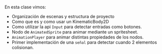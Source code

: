 En esta clase vimos:

* Organización de escenas y estructura de proyecto
* Como que es y como usar un KinematicBody2D
* Como utilizar la api  `Input` para detectar entradas como botones.
* Nodo de `AnimatedSprite` para animar mediante un spritesheet.
* `AnimationPlayer` para animar distintas propiedades de los nodos.
* Primer implementación de una `señal` para detectar cuando 2 elementos colisionan.